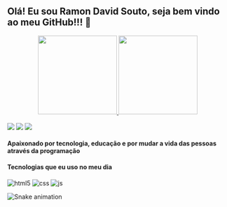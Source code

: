 ## Olá! Eu sou Ramon David Souto, seja bem vindo ao meu GitHub!!! 👋
<div align="center">
  <a href="https://github.com/RamonSouto">
  <img height="180em" src="https://github-readme-stats.vercel.app/api?username=RamonSouto&show_icons=true&theme=dracula&count_private=true"/>
  <img height="180em" src="https://github-readme-stats.vercel.app/api/top-langs/?username=RamonSouto&langs_count=3&theme=dracula"/>
</div>
<br>
<div>
  <a href="https://instagram.com/ramondsouto" target="_blank"><img src="https://img.shields.io/badge/-Instagram-%23E4405F?style=for-the-badge&logo=instagram&logoColor=white" target="_blank"></a>
  <a href = "mailto:rdssi@gmail.com"><img src="https://img.shields.io/badge/-Gmail-%23333?style=for-the-badge&logo=gmail&logoColor=white" target="_blank"></a>
  <a href="https://www.linkedin.com/in/ramondavidsouto" target="_blank"><img src="https://img.shields.io/badge/-LinkedIn-%230077B5?style=for-the-badge&logo=linkedin&logoColor=white" target="_blank"></a>
</div>
  
#### Apaixonado por tecnologia, educação e por mudar a vida das pessoas através da programação

#### Tecnologias que eu uso no meu dia
  
<div>
  <img align="center" alt="html5" src="https://img.shields.io/badge/HTML5-E34F26?style=for-the-badge&logo=html5&logoColor=white" />
  <img align="center" alt="css" src="https://img.shields.io/badge/CSS3-1572B6?style=for-the-badge&logo=css3&logoColor=white" />
  <img align="center" alt="js" src="https://img.shields.io/badge/JavaScript-F7DF1E?style=for-the-badge&logo=javascript&logoColor=black" />
  
  ![Snake animation](https://github.com/RamonSouto/RamonSouto/blob/output/github-contribution-grid-snake.svg)
</div>
